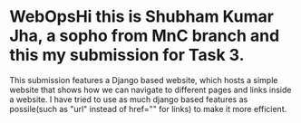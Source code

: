 # WebOpsHi this is Shubham Kumar Jha, a sopho from MnC branch and this my submission for Task 3.

This submission features a Django based website, which hosts a simple website that shows
how we can navigate to different pages and links inside a website.
I have tried to use as much django based features as possile(such as "url" instead of href="" for links) to make it more efficient.

